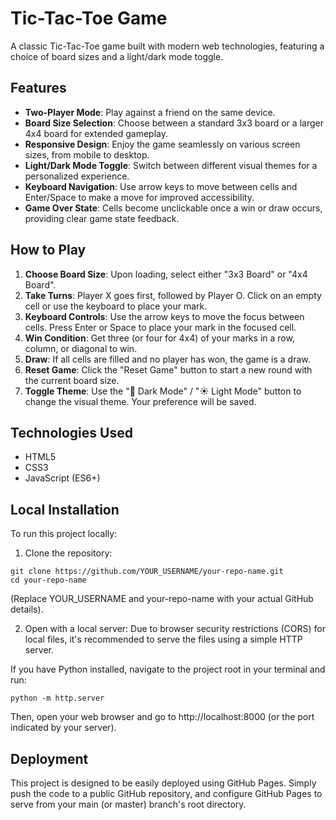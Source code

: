# Tic-Tac-Toe Game

A classic Tic-Tac-Toe game built with modern web technologies, featuring a choice of board sizes and a light/dark mode toggle.


## Features

- **Two-Player Mode**: Play against a friend on the same device.
- **Board Size Selection**: Choose between a standard 3x3 board or a larger 4x4 board for extended gameplay.
- **Responsive Design**: Enjoy the game seamlessly on various screen sizes, from mobile to desktop.
- **Light/Dark Mode Toggle**: Switch between different visual themes for a personalized experience.
- **Keyboard Navigation**: Use arrow keys to move between cells and Enter/Space to make a move for improved accessibility.
- **Game Over State**: Cells become unclickable once a win or draw occurs, providing clear game state feedback.


## How to Play

1. **Choose Board Size**: Upon loading, select either "3x3 Board" or "4x4 Board".
2. **Take Turns**: Player X goes first, followed by Player O. Click on an empty cell or use the keyboard to place your mark.
3. **Keyboard Controls**: Use the arrow keys to move the focus between cells. Press Enter or Space to place your mark in the focused cell.
4. **Win Condition**: Get three (or four for 4x4) of your marks in a row, column, or diagonal to win.
5. **Draw**: If all cells are filled and no player has won, the game is a draw.
6. **Reset Game**: Click the "Reset Game" button to start a new round with the current board size.
7. **Toggle Theme**: Use the "🌙 Dark Mode" / "☀️ Light Mode" button to change the visual theme. Your preference will be saved.

## Technologies Used

- HTML5
- CSS3
- JavaScript (ES6+)

## Local Installation

To run this project locally:

1. Clone the repository:
```
git clone https://github.com/YOUR_USERNAME/your-repo-name.git
cd your-repo-name
```
(Replace YOUR_USERNAME and your-repo-name with your actual GitHub details).

2. Open with a local server: Due to browser security restrictions (CORS) for local files, it's recommended to serve the files using a simple HTTP server.

If you have Python installed, navigate to the project root in your terminal and run:
```
python -m http.server
```

Then, open your web browser and go to http://localhost:8000 (or the port indicated by your server).

## Deployment

This project is designed to be easily deployed using GitHub Pages. Simply push the code to a public GitHub repository, and configure GitHub Pages to serve from your main (or master) branch's root directory.
